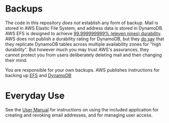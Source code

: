 # Backups

The code in this repository *does not* establish any form of backup. Mail is stored in AWS Elastic File System, and address data is stored in DynamoDB. AWS EFS is designed to achieve [99.999999999% (eleven nines) durability](https://aws.amazon.com/efs/faq/#Data_protection_.26_availability). AWS does not publish a durability rating for DynamoDB, but they [do say](https://docs.aws.amazon.com/amazondynamodb/latest/developerguide/Introduction.html#ddb_highavailability) that they replicate DynamoDB tables across multiple availability zones for "high durability". But however much you may trust AWS's assurances, they cannot protect you from users deliberately deleting mail and then changing their mind.

You are responsible for your own backups. AWS publishes instructions for backing up [EFS](https://docs.aws.amazon.com/efs/latest/ug/efs-backup-solutions.html) and [DynamoDB](https://docs.aws.amazon.com/amazondynamodb/latest/developerguide/Backup.Tutorial.html)

# Everyday Use

See the [User Manual](./user_manual.md) for instructions on using the included application for creating and revoking email addresses, and for managing user access.